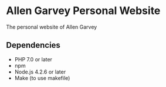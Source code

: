 # Allen Garvey Personal Website

The personal website of Allen Garvey

## Dependencies

* PHP 7.0 or later
* npm
* Node.js 4.2.6 or later
* Make (to use makefile)